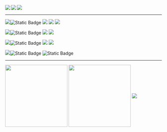 <p>
<img align=left src="https://komarev.com/ghpvc/?username=stiantha&label=Profile%20views&color=145369&style=for-the-badge"/>
<img align=left src="https://img.shields.io/badge/Currently_learning-Astro-orange%22?style=for-the-badge&color=teal">
<img align=left src="https://img.shields.io/badge/Next_on_the_chopping_block-Web%20Database-blue%22?style=for-the-badge&color=blue">
</p>
 <br>
<hr>
<div>
<p>
<img src="https://img.shields.io/badge/90%25_-<-green?style=for-the-badge"><img alt="Static Badge" src="https://img.shields.io/badge/Knowledge_-=-green?style=for-the-badge">
<img src="https://img.shields.io/badge/HTML-FF8C00?style=for-the-badge&logo=HTML5&logoColor=ffffff"/> 
<img src="https://img.shields.io/badge/css-1E90FF?style=for-the-badge&logo=css3&logoColor=ffffff"/> 
<img src="https://img.shields.io/badge/figma-purple?style=for-the-badge&logo=figma&logoColor=ffffff"/></a>
</p>
<p><img src="https://img.shields.io/badge/50%25_-<-teal?style=for-the-badge"><img alt="Static Badge" src="https://img.shields.io/badge/Knowledge_-=-teal?style=for-the-badge">
<img src="https://img.shields.io/badge/javascript-FFD700?style=for-the-badge&logo=javascript&logoColor=A0522D"/>
<img src="https://img.shields.io/badge/python-black?style=for-the-badge&logo=python&logoColor=yellow"/>
</p> 
<p><img src="https://img.shields.io/badge/15%25_-<-blue?style=for-the-badge"><img alt="Static Badge" src="https://img.shields.io/badge/Knowledge_-=-blue?style=for-the-badge">
<img src="https://img.shields.io/badge/sass-DA70D6?style=for-the-badge&logo=sass&logoColor=ffffff"/> 
<img src="https://img.shields.io/badge/astro-454545?style=for-the-badge&logo=astro&logoColor=40E0D0"/>
</p>
<p><img src="https://img.shields.io/badge/15%25_->-orange?style=for-the-badge"><img alt="Static Badge" src="https://img.shields.io/badge/Knowledge_-=-orange?style=for-the-badge">
<img alt="Static Badge" src="https://img.shields.io/badge/C%23-black?logo=csharp&style=for-the-badge">
</div>
<hr>
<img height=200 align="center" src="https://github-readme-stats.vercel.app/api?username=stiantha&show_icons=true&hide=issues,contribs&theme=dark#gh-dark-mode-only" />
<img height=200 align="center" src="https://github-readme-streak-stats.herokuapp.com?user=stiantha&theme=dark&layout=compact&langs_count=8&card_width=605" />
<img align="center" src="https://github-readme-stats.vercel.app/api/top-langs?username=stiantha&langs_count=8&card_width=620&theme=dark#gh-dark-mode-only" />
